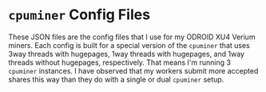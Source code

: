 `cpuminer` Config Files
=====================
These JSON files are the config files that I use for my ODROID XU4 Verium
miners. Each config is built for a special version of the `cpuminer` that
uses 3way threads with hugepages, 1way threads with hugepages, and 1way threads
without hugepages, respectively. That means I'm running 3 `cpuminer` instances.
I have observed that my workers submit more accepted shares this way than they
do with a single or dual `cpuminer` setup.
